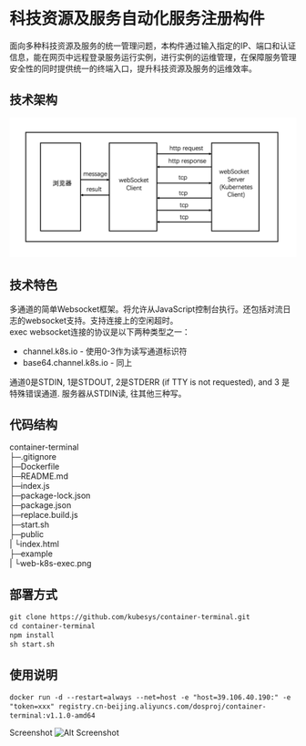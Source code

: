 # 科技资源及服务自动化服务注册构件

面向多种科技资源及服务的统一管理问题，本构件通过输入指定的IP、端口和认证信息，能在网页中远程登录服务运行实例，进行实例的运维管理，在保障服务管理安全性的同时提供统一的终端入口，提升科技资源及服务的运维效率。

## 技术架构

![Alt Screenshot](https://github.com/kubesys/container-terminal/raw/master/example/架构1.png)

## 技术特色

多通道的简单Websocket框架。将允许从JavaScript控制台执行。还包括对流日志的websocket支持。支持连接上的空闲超时。   
exec websocket连接的协议是以下两种类型之一：
* channel.k8s.io - 使用0-3作为读写通道标识符
* base64.channel.k8s.io - 同上       

通道0是STDIN, 1是STDOUT, 2是STDERR (if TTY is not requested), and 3 是特殊错误通道. 服务器从STDIN读, 往其他三种写。


## 代码结构

container-terminal<br>
├─.gitignore<br>
├─Dockerfile<br>
├─README.md<br>
├─index.js<br>
├─package-lock.json<br>
├─package.json<br>
├─replace.build.js<br>
├─start.sh<br>
├─public<br>
|   └index.html<br>
├─example<br>
|    └web-k8s-exec.png<br>

## 部署方式

```
git clone https://github.com/kubesys/container-terminal.git
cd container-terminal
npm install
sh start.sh
```
## 使用说明
```
docker run -d --restart=always --net=host -e "host=39.106.40.190:" -e "token=xxx" registry.cn-beijing.aliyuncs.com/dosproj/container-terminal:v1.1.0-amd64
```

Screenshot
![Alt Screenshot](https://github.com/samejack/web-k8s-exec/raw/master/example/web-k8s-exec.png)


